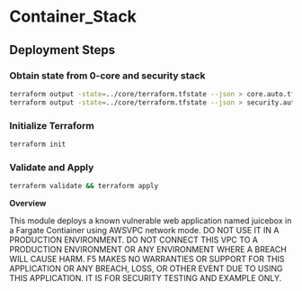 # Container_Stack

## Deployment Steps
### Obtain state from 0-core and security stack
```bash
terraform output -state=../core/terraform.tfstate --json > core.auto.tfvars.json
terraform output -state=../core/terraform.tfstate --json > security.auto.tfvars.json
```
### Initialize Terraform
```bash
terraform init
```
### Validate and Apply
```bash
terraform validate && terraform apply
```

__Overview__

This module deploys a known vulnerable web application named juicebox in a Fargate Contiainer using AWSVPC network mode.  DO NOT USE IT IN A PRODUCTION ENVIRONMENT.  DO NOT CONNECT THIS VPC TO A PRODUCTION ENVIRONMENT OR ANY ENVIRONMENT WHERE A BREACH WILL CAUSE HARM. F5 MAKES NO WARRANTIES OR SUPPORT FOR THIS APPLICATION OR ANY BREACH, LOSS, OR OTHER EVENT DUE TO USING THIS APPLICATION. IT IS FOR SECURITY TESTING AND EXAMPLE ONLY. 






